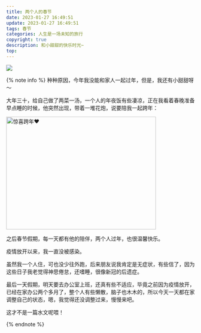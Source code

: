 ```yaml
---
title: 两个人的春节
date: 2023-01-27 16:49:51
update: 2023-01-27 16:49:51
tags: 春节
categories: 人生是一场未知的旅行
copyright: true
description: 和小甜甜的快乐时光~
top:
---
```


<img src="https://s2.loli.net/2023/01/27/IQBPHCJ4XREOgeF.png" >

{% note info %}
种种原因，今年我没能和家人一起过年，但是，我还有小甜甜呀～

大年三十，给自己做了两菜一汤，一个人的年夜饭有些凄凉，正在我看着春晚准备早点睡的时候，他突然出现，带着一堆花炮，说要陪我一起跨年：

<img src="https://s2.loli.net/2023/01/27/BPcStgCWyN95L4s.jpg" height=300 width=400 alt="惊喜跨年❤️">

之后春节假期，每一天都有他的陪伴，两个人过年，也很温馨快乐。

疫情放开以来，我一直没被感染。

虽然我一个人住，可也没少往外跑，后来朋友说我肯定是无症状，有些信了，因为这些日子我老觉得神思倦怠，还嗜睡，很像新冠的后遗症。

最后一天假期，明天要去办公室上班，还真有些不适应，毕竟之前因为疫情放开，已经在家办公两个多月了，整个人有些懒散，脑子也木木的，所以今天一天都在家调整自己的状态，嗯，我觉得还没调整过来，慢慢来吧。

这才不是一篇水文呢喂！

{% endnote %}